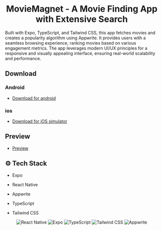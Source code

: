  <h1 align="center">MovieMagnet - A Movie Finding App with Extensive Search</h1>

 

Built with Expo, TypeScript, and Tailwind CSS, this app fetches movies and creates a popularity algorithm using Appwrite. It provides users with a seamless browsing experience, ranking movies based on various engagement metrics. The app leverages modern UI/UX principles for a responsive and visually appealing interface, ensuring real-world scalability and performance.


##  Download


### Android
- [Download for android](https://expo.dev/artifacts/eas/gWgzu1ddnHDGLmriEn2igu.apk)

### ios
- [Download for iOS simulator ](https://expo.dev/artifacts/eas/sU3oHa8Kdmqg1GHbt8uqQF.tar.gz)



##  Preview
- [Preview](https://i.ibb.co/XkkM4bN0/moviemagnet.jpg)

  



## <a name="tech-stack">⚙️ Tech Stack</a>

- Expo

- React Native

- Appwrite

- TypeScript

- Tailwind CSS

<div align="center" >
    <img src="https://img.shields.io/badge/-React_Native-black?style=for-the-badge&logoColor=white&logo=react&color=61DAFB" alt="React Native" />
    <img src="https://img.shields.io/badge/-Expo-black?style=for-the-badge&logoColor=white&logo=expo&color=000020" alt="Expo" />
    <img src="https://img.shields.io/badge/-TypeScript-black?style=for-the-badge&logoColor=white&logo=typescript&color=3178C6" alt="TypeScript" />
    <img src="https://img.shields.io/badge/-Tailwind_CSS-black?style=for-the-badge&logoColor=white&logo=tailwindcss&color=06B6D4" alt="Tailwind CSS" />
    <img src="https://img.shields.io/badge/-Appwrite-black?style=for-the-badge&logoColor=white&logo=appwrite&color=F02E65" alt="Appwrite" />
  </div>




